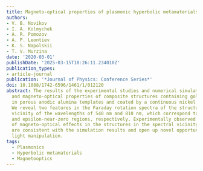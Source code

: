 ```yaml
---
title: Magneto-optical properties of plasmonic hyperbolic metamaterials
authors:
- V. B. Novikov
- I. A. Kolmychek
- A. R. Pomozov
- A. P. Leontiev
- K. S. Napolskii
- T. V. Murzina
date: '2020-03-01'
publishDate: '2025-03-15T18:26:11.234010Z'
publication_types:
- article-journal
publication: '*Journal of Physics: Conference Series*'
doi: 10.1088/1742-6596/1461/1/012120
abstract: The results of the experimental studies and numerical simulation of optical
  and magneto-optical properties of composite structures containing gold nanorods
  in porous anodic alumina templates and coated by a continuous nickel film are presented.
  We reveal two features in the Faraday rotation spectra of the structures in the
  vicinity of the wavelengths of 540 nm and 810 nm, which correspond to the epsilon-near-pole
  and epsilon-near-zero regions, respectively. Experimentally observed distinct enhancement
  of magneto-optical effects in the structures in the spectral vicinity of these points
  are consistent with the simulation results and open up novel opportunities for magnetic-field-assisted
  light manipulation.
tags:
  - Plasmonics
  - Hyperbolic metamaterials
  - Magnetooptics
---
```

